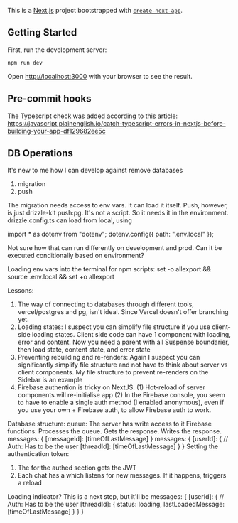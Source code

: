 This is a [Next.js](https://nextjs.org/) project bootstrapped with [`create-next-app`](https://github.com/vercel/next.js/tree/canary/packages/create-next-app).

## Getting Started

First, run the development server:

```bash
npm run dev
```

Open [http://localhost:3000](http://localhost:3000) with your browser to see the result.

## Pre-commit hooks

The Typescript check was added according to this article: https://javascript.plainenglish.io/catch-typescript-errors-in-nextjs-before-building-your-app-df129682ee5c

## DB Operations

It's new to me how I can develop against remove databases

1. migration
2. push

The migration needs access to env vars. It can load it itself.
Push, however, is just drizzle-kit push:pg. It's not a script. So it needs it in the environment.
drizzle.config.ts can load from local, using

import \* as dotenv from "dotenv";
dotenv.config({ path: ".env.local" });

Not sure how that can run differently on development and prod. Can it be executed conditionally based on environment?

Loading env vars into the terminal for npm scripts:
set -o allexport && source .env.local && set +o allexport

Lessons:

1. The way of connecting to databases through different tools, vercel/postgres and pg, isn't ideal. Since Vercel doesn't offer branching yet.
2. Loading states: I suspect you can simplify file structure if you use client-side loading states. Client side code can have 1 component with loading, error and content. Now you need a parent with all Suspense boundarier, then load state, content state, and error state
3. Preventing rebuilding and re-renders: Again I suspect you can significantly simplify file structure and not have to think about server vs client components. My file structure to prevent re-renders on the Sidebar is an example
4. Firebase authention is tricky on NextJS. (1) Hot-reload of server components will re-initialise app (2) In the Firebase console, you seem to have to enable a single auth method (I enabled anonymous), even if you use your own + Firebase auth, to allow Firebase auth to work.

Database structure:
queue: The server has write access to it
Firebase functions: Processes the queue. Gets the response. Writes the response.
messages: {
[messageId]: [timeOfLastMessage]
}
messages: {
[userId]: { // Auth: Has to be the user
[threadId]: [timeOfLastMessage]
}
}
Setting the authentication token:

1. The <Layout> for the authed section gets the JWT
2. Each chat has a <ClientComponent> which listens for new messages. If it happens, triggers a reload

Loading indicator? This is a next step, but it'll be
messages: {
[userId]: { // Auth: Has to be the user
[threadId]: {
status: loading,
lastLoadedMessage: [timeOfLastMessage]
}
}
}
